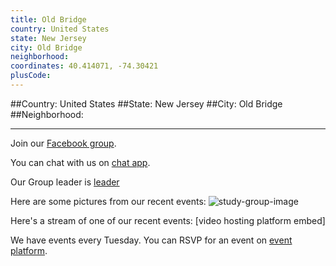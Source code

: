 ```yaml
---
title: Old Bridge
country: United States
state: New Jersey
city: Old Bridge
neighborhood: 
coordinates: 40.414071, -74.30421
plusCode:
---
```


##Country: United States
##State: New Jersey
##City: Old Bridge
##Neighborhood: 
*****
Join our [Facebook group](https://www.facebook.com/groups/free.code.camp.old.bridge.new.jersey).

You can chat with us on [chat app]().

Our Group leader is [leader]()

Here are some pictures from our recent events:
![study-group-image]()

Here's a stream of one of our recent events:
[video hosting platform embed]

We have events every Tuesday. You can RSVP for an event on [event platform]().
